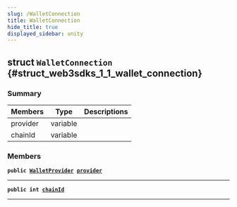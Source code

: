 ```yaml
---
slug: /WalletConnection
title: WalletConnection
hide_title: true
displayed_sidebar: unity
---
```


## struct `WalletConnection` {#struct_web3sdks_1_1_wallet_connection}

### Summary

| Members  | Type     | Descriptions |
| -------- | -------- | ------------ |
| provider | variable |              |
| chainId  | variable |              |

### Members

**`public `[`WalletProvider`](docs/unity/WalletProvider.md#class_web3sdks_1_1_wallet_provider)` `[`provider`](#struct_web3sdks_1_1_wallet_connection_1a4e0dc3ec8e5174aaab9bbb029fe45f02)**

---

**`public int `[`chainId`](#struct_web3sdks_1_1_wallet_connection_1a2eb9d449e812c64389e1ba5cc12c8fc4)**

---
